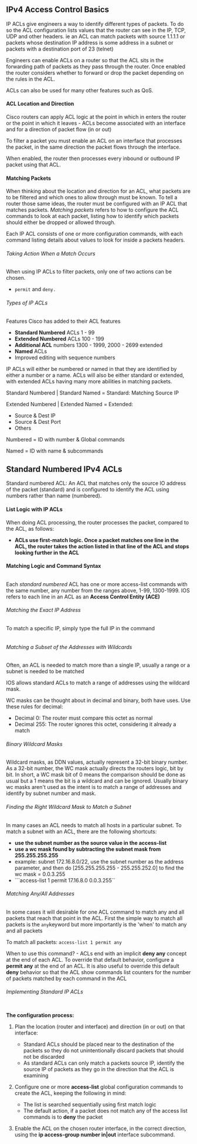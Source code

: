 ## IPv4 Access Control Basics

IP ACLs give engineers a way to identify different types of packets. To do so the ACL configuration lists values that the router can see in the IP, TCP, UDP and other headers. ie an ACL can match packets with source 1.1.1.1 or packets whose destination IP address is some address in a subnet or packets with a destination port of 23 (telnet)

Engineers can enable ACLs on a router so that the ACL sits in the forwarding path of packets as they pass through the router. Once enabled the router considers whether to forward or drop the packet depending on the rules in the ACL.

ACLs can also be used for many other features such as QoS. 

#### ACL Location and Direction
Cisco routers can apply ACL logic at the point in which in enters the router or the point in which it leaves - ACLs become associated with an interface and for a direction of packet flow (in or out)

To filter a packet you must enable an ACL on an interface that processes the packet, in the same direction the packet flows through the interface. 

When enabled, the router then processes every inbound or outbound IP packet using that ACL.

#### Matching Packets

When thinking about the location and direction for an ACL,  what packets are to be filtered and which ones to allow through must be known.
To tell a router those same ideas, the router must be configured with an IP ACL that matches packets. *Matching packets* refers to how to configure the ACL commands to look at each packet, listing how to identify which packets should either be dropped or allowed through.

Each IP ACL consists of one or more configuration commands, with each command listing details about values to look for inside a packets headers. 

###### Taking Action When a Match Occurs
When using IP ACLs to filter packets, only one of two actions can be chosen. 
 - ```permit``` and ```deny.```

###### Types of IP ACLs

Features Cisco has added to their ACL features

- **Standard Numbered** ACLs 1 - 99
- **Extended Numbered** ACLs 100 - 199
- **Additional ACL** numbers 1300 - 1999, 2000 - 2699 extended
- **Named** ACLs
- Improved editing with sequence numbers

IP ACLs will either be numbered or named in that they are identified by either a number or a name. ACLs will also be either standard or extended, with extended ACLs having many more abilities in matching packets.

Standard Numbered | Standard Named = Standard: Matching Source IP

Extended Numbered | Extended Named = Extended:
* Source & Dest IP
* Source & Dest Port
* Others

Numbered = ID with number & Global commands

Named = ID with name & subcommands
                        
## Standard Numbered IPv4 ACLs

Standard numbered ACL: An ACL that matches only the source IO address of the packet (standard) and is configured to identify the ACL using numbers rather than name (numbered).

#### List Logic with IP ACLs

When doing ACL processing, the router processes the packet, compared to the ACL, as follows:
- **ACLs use first-match logic. Once a packet matches one line in the ACL, the router takes the action listed in that line of the ACL and stops looking further in the ACL**

#### Matching Logic and Command Syntax

```access-list { 1 - 99 | 1300 - 1999 } { permit | deny } matching-params
```

Each *standard numbered* ACL has one or more access-list commands with the same number, any number from the ranges above, 1-99, 1300-1999. IOS refers to each line in an ACL as an **Access Control Entity (ACE)**

###### Matching the Exact IP Address

To match a specific IP, simply type the full IP in the command
```access-list 1 permit 10.10.10.1
```

###### Matching a Subset of the Addresses with Wildcards

Often, an ACL is needed to match more than a single IP, usually a range or a subnet is needed to be matched

IOS allows standard ACLs to match a range of addresses using the wildcard mask. 

WC masks can be thought about in decimal and binary, both have uses. Use these rules for decimal:

* Decimal 0: The router must compare this octet as normal
* Decimal 255: The router ignores this octet, considering it already a match

###### Binary Wildcard Masks

Wildcard masks, as DDN values, actually represent a 32-bit binary number. As a 32-bit number, the WC mask actually directs the routers logic, bit by bit.
In short, a WC mask bit of 0 means the comparison should be done as usual but a 1 means the bit is a wildcard and can be ignored.
Usually binary wc masks aren't used as the intent is to match a range of addresses and identify by subnet number and mask.

###### Finding the Right Wildcard Mask to Match a Subnet

In many cases an ACL needs to match all hosts in a particular subnet. To match a subnet with an ACL, there are the following shortcuts:
* **use the subnet number as the source value in the access-list**
* **use a wc mask found by subtracting the subnet mask from 255.255.255.255**
* example: subnet 172.16.8.0/22, use the subnet number as the address parameter, and then do [255.255.255.255 - 255.255.252.0] to find the wc mask = 0.0.3.255
* ```access-list 1 permit 17.16.8.0 0.0.3.255``

###### Matching Any/All Addresses

In some cases it will desirable for one ACL command to match any and all packets that reach that point in the ACL. First the simple way to match all packets is the ```any```keyword but more importantly is the 'when' to match any and all packets

To match all packets: ```access-list 1 permit any```

When to use this command? - ACLs end with an implicit **deny any** concept at the end of each ACL. To override that default behavior, configure a **permit any** at the end of an ACL.
It is also useful to override this default **deny** behavior so that the ACL show commands list counters for the number of packets matched by each command in the ACL

###### Implementing Standard IP ACLs

```access-list access-list-number {deny | permit} source [source-wildcard]
```

**The configuration process:**  

1. Plan the location (router and interface) and direction (in or out) on that interface:
    * Standard ACLs should be placed near to the destination of the packets so they do not unintentionally discard packets that should not be discarded
    * As standard ACLs can only match a packets source IP, identify the source IP of packets as they go in the direction that the ACL is examining

2. Configure one or more **access-list** global configuration commands to create the ACL, keeping the following in mind:
    * The list is searched sequentially using first match logic
    * The default action, if a packet does not match any of the access list commands is to **deny** the packet

3. Enable the ACL on the chosen router interface, in the correct direction, using the **ip access-group number in|out** interface subcommand.








